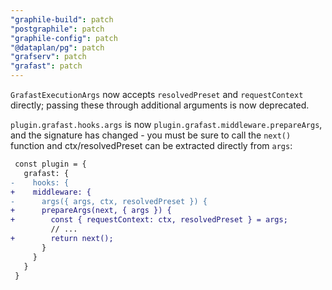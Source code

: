 ```yaml
---
"graphile-build": patch
"postgraphile": patch
"graphile-config": patch
"@dataplan/pg": patch
"grafserv": patch
"grafast": patch
---
```


`GrafastExecutionArgs` now accepts `resolvedPreset` and `requestContext`
directly; passing these through additional arguments is now deprecated.

`plugin.grafast.hooks.args` is now `plugin.grafast.middleware.prepareArgs`, and
the signature has changed - you must be sure to call the `next()` function and
ctx/resolvedPreset can be extracted directly from `args`:

```diff
 const plugin = {
   grafast: {
-    hooks: {
+    middleware: {
-      args({ args, ctx, resolvedPreset }) {
+      prepareArgs(next, { args }) {
+        const { requestContext: ctx, resolvedPreset } = args;
         // ...
+        return next();
       }
     }
   }
 }
```
